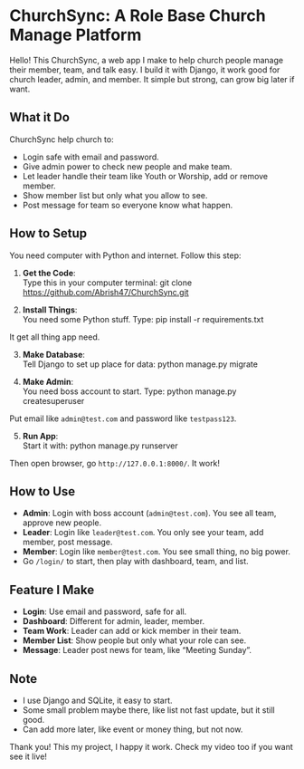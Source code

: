 # ChurchSync: A Role Base Church Manage Platform

Hello! This ChurchSync, a web app I make to help church people manage their member, team, and talk easy. I build it with Django, it work good for church leader, admin, and member. It simple but strong, can grow big later if want.

## What it Do
ChurchSync help church to:
- Login safe with email and password.
- Give admin power to check new people and make team.
- Let leader handle their team like Youth or Worship, add or remove member.
- Show member list but only what you allow to see.
- Post message for team so everyone know what happen.

## How to Setup
You need computer with Python and internet. Follow this step:

1. **Get the Code**:  
   Type this in your computer terminal:
     git clone https://github.com/Abrish47/ChurchSync.git

2. **Install Things**:  
You need some Python stuff. Type:
pip install -r requirements.txt

It get all thing app need.

3. **Make Database**:  
Tell Django to set up place for data:
python manage.py migrate


4. **Make Admin**:  
You need boss account to start. Type:
 python manage.py createsuperuser

Put email like `admin@test.com` and password like `testpass123`.

5. **Run App**:  
Start it with:
python manage.py runserver

Then open browser, go `http://127.0.0.1:8000/`. It work!

## How to Use
- **Admin**: Login with boss account (`admin@test.com`). You see all team, approve new people.  
- **Leader**: Login like `leader@test.com`. You only see your team, add member, post message.  
- **Member**: Login like `member@test.com`. You see small thing, no big power.  
- Go `/login/` to start, then play with dashboard, team, and list.

## Feature I Make
- **Login**: Use email and password, safe for all.  
- **Dashboard**: Different for admin, leader, member.  
- **Team Work**: Leader can add or kick member in their team.  
- **Member List**: Show people but only what your role can see.  
- **Message**: Leader post news for team, like “Meeting Sunday”.  

## Note
- I use Django and SQLite, it easy to start.  
- Some small problem maybe there, like list not fast update, but it still good.  
- Can add more later, like event or money thing, but not now.  

Thank you! This my project, I happy it work. Check my video too if you want see it live!
